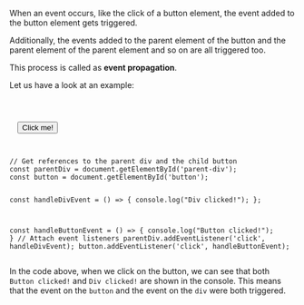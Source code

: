 When an event occurs,
like the click of a button
element, the event added
to the button element gets
triggered.

Additionally, the events
added to the parent element
of the button and the
parent element of the parent
element
and
so on are all
triggered too.

This process is called as
**event propagation**.

Let us have a look at an example:

<codeblock language="javascript" type="lesson" defaultCSS="parent {padding: 20px; border: 1px solid #ccc;}" >
<code>
<panel language="html">
<div id="parent-div">
  <button id="button">Click me!</button>
</div>
</panel>
<panel language="javascript">
// Get references to the parent div and the child button
const parentDiv = document.getElementById('parent-div');
const button = document.getElementById('button');

const handleDivEvent = () => {
  console.log("Div clicked!");
};

const handleButtonEvent = () => {
  console.log("Button clicked!");
}
// Attach event listeners
parentDiv.addEventListener('click', handleDivEvent);
button.addEventListener('click', handleButtonEvent);
</panel>
</code>
</codeblock>

In the code above,
when we click on the button,
we can see that both `Button clicked!`
and
`Div clicked!` are shown in the console.
This means that the event on the `button`
and
the event on the `div` were both triggered.

